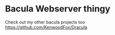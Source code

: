 # Bacula Webserver thingy

Check out my other bacula projects too https://github.com/KenwoodFox/Dracula
